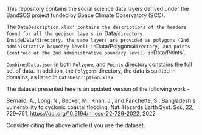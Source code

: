 This repository contains the social science data layers derived under the BandSOS project funded by Space Climate Observatory (SCO).

The `DataDescription.xlsx' contains the descriptions of the headers found for all the geojson layers in `Data/` directory. Inside `Data/` directory, the same layers are provided as polygons (2nd administrative boundary level) in `Data/Polygons` directory, and points (centroid of the 2nd administrative boundary level) in `Data/Points`.

`CombinedData.json` in both `Polygons` and `Points` directory constains the full set of data. In addition, the `Polygons` directory, the data is splitted in domains, as listed in `DataDescription.xlsx`.

The dataset presented here is an updated version of the following work - 

Bernard, A., Long, N., Becker, M., Khan, J., and Fanchette, S.: Bangladesh's vulnerability to cyclonic coastal flooding, Nat. Hazards Earth Syst. Sci., 22, 729–751, https://doi.org/10.5194/nhess-22-729-2022, 2022

Consider citing the above article if you use the dataset.